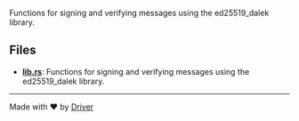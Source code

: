 <!--------------------------------------------------------------------------------->
<!-- IMPORTANT: This file is auto-generated by Driver (https://driver.ai). -------->
<!-- Manual edits may be overwritten on future commits. --------------------------->
<!--------------------------------------------------------------------------------->

Functions for signing and verifying messages using the ed25519_dalek library.


## Files
- **[lib.rs](lib.rs.md)**: Functions for signing and verifying messages using the ed25519_dalek library.

---
Made with ❤️ by [Driver](https://www.driver.ai/)